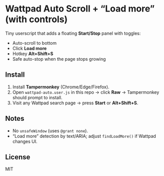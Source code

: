 # Wattpad Auto Scroll + “Load more” (with controls)

Tiny userscript that adds a floating **Start/Stop** panel with toggles:
- Auto-scroll to bottom
- Click **Load more**
- Hotkey **Alt+Shift+S**
- Safe auto-stop when the page stops growing

## Install
1. Install **Tampermonkey** (Chrome/Edge/Firefox).
2. Open `wattpad-auto.user.js` in this repo → click **Raw** → Tampermonkey should prompt to install.
3. Visit any Wattpad search page → press **Start** or **Alt+Shift+S**.

## Notes
- No `unsafeWindow` (uses `@grant none`).
- “Load more” detection by text/ARIA; adjust `findLoadMore()` if Wattpad changes UI.

## License
MIT
